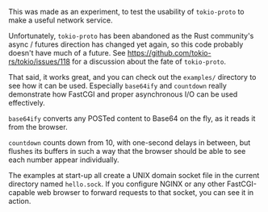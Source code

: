 This was made as an experiment, to test the usability of `tokio-proto` to make
a useful network service.

Unfortunately, `tokio-proto` has been abandoned as the Rust community's async /
futures direction has changed yet again, so this code probably doesn't have
much of a future. See https://github.com/tokio-rs/tokio/issues/118 for a
discussion about the fate of `tokio-proto`.

That said, it works great, and you can check out the `examples/` directory to
see how it can be used. Especially `base64ify` and `countdown` really
demonstrate how FastCGI and proper asynchronous I/O can be used effectively.

`base64ify` converts any POSTed content to Base64 on the fly, as it reads it
from the browser.

`countdown` counts down from 10, with one-second delays in between, but flushes
its buffers in such a way that the browser should be able to see each number
appear individually.

The examples at start-up all create a UNIX domain socket file in the current
directory named `hello.sock`. If you configure NGINX or any other
FastCGI-capable web browser to forward requests to that socket, you can see it
in action.
